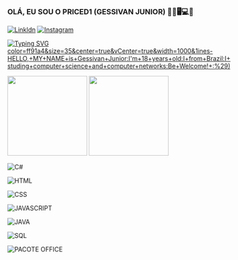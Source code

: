 ### OLÁ, EU SOU O PRICED1 (GESSIVAN JUNIOR) 👦🏻🖥️💻📱
 [![Linkldn](https://img.shields.io/badge/LinkedIn-0077B5?style=for-the-badge&logo=linkedin&logoColor=white)](https://lin)     [![Instagram](https://img.shields.io/badge/Instagram-E4405F?style=for-the-badge&logo=instagram&logoColor=white)](https://instagram.com/priceddread1)

[![Typing SVG](https://readme-typing-svg.herokuapp.com/?)color=ff91a4&size=35&center=true&vCenter=true&width=1000&1ines-HELLO,+MY+NAME+is+Gessivan+Junior:I'm+18+years+old:I+from+Brazil:I+studing+computer+science+and+computer+networks:Be+Welcome!+:%29)](https://git.io/typing-svg)
 <div>
    <img height="180em" src="https://github-readme-stats.vercel.app/api?username=priced1&show_icons=true&theme=tokyonight"/>
    <img height="180em" src="https://github-readme-stats.vercel.app/api/top-langs/?username=priced1&layout=compact&theme=tokyonight"/>
 </div>

![C#](https://img.shields.io/badge/C%23-239120?style=for-the-badge&logo=c-sharp&logoColor=white)

![HTML](https://img.shields.io/badge/HTML-239120?style=for-the-badge&logo=html5&logoColor=white)

![CSS](https://img.shields.io/badge/CSS-239120?&style=for-the-badge&logo=css3&logoColor=white)

![JAVASCRIPT](https://img.shields.io/badge/JavaScript-323330?style=for-the-badge&logo=javascript&logoColor=F7DF1E)

![JAVA](https://img.shields.io/badge/Java-ED8B00?style=for-the-badge&logo=openjdk&logoColor=white)

![SQL](https://img.shields.io/badge/Microsoft_SQL_Server-CC2927?style=for-the-badge&logo=microsoft-sql-server&logoColor=white)

![PACOTE OFFICE](https://img.shields.io/badge/Microsoft_Office-D83B01?style=for-the-badge&logo=microsoft-office&logoColor=white)
